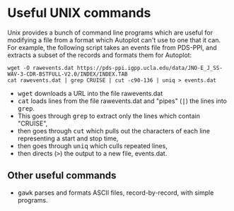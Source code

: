 # Useful UNIX commands

Unix provides a bunch of command line programs which are useful
for modifying a file from a format which Autoplot can't use to one
that it can.  For example, the following script takes an events
file from PDS-PPI, and extracts a subset of the records and formats
them for Autoplot:

~~~~~
wget -O rawevents.dat https://pds-ppi.igpp.ucla.edu/data/JNO-E_J_SS-WAV-3-CDR-BSTFULL-V2.0/INDEX/INDEX.TAB
cat rawevents.dat | grep CRUISE | cut -c90-136 | uniq > events.dat
~~~~~

* <tt>wget</tt> downloads a URL into the file rawevents.dat
* <tt>cat</tt> loads lines from the file rawevents.dat and "pipes" (<tt>|</tt>) the lines into <tt>grep</tt>.
* This goes through <tt>grep</tt> to extract only the lines which contain "CRUISE",
* then goes through <tt>cut</tt> which pulls out the characters of each line representing a start and stop time,
* then goes through <tt>uniq</tt> which culls repeated lines,
* then directs (<tt>></tt>) the output to a new file, events.dat.

## Other useful commands
* <tt>gawk</tt> parses and formats ASCII files, record-by-record, with simple programs.


